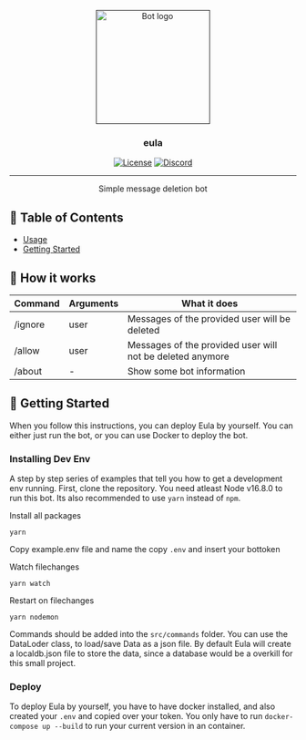 <p align="center">
  <a href="" rel="noopener">
 <img width=200px height=200px src="https://cdn.discordapp.com/avatars/880880243873832990/f05e95557baeb877e082360979f3319d.webp?size=512" alt="Bot logo"></a>
</p>

<h3 align="center">eula</h3>

<div align="center">

[![License](https://img.shields.io/badge/license-MIT-blue.svg)](/LICENSE)
[![Discord](https://img.shields.io/discord/774996035423567913?label=discord)](https://discord.gg/Zmtr88WBBx)


</div>

---

<p align="center"> Simple message deletion bot
    <br> 
</p>

## 📝 Table of Contents
- [Usage](#usage)
- [Getting Started](#getting_started)


## 💭 How it works <a name = "working"></a>

| Command  | Arguments | What it does |
| ------------- | ------------- | ------------- |
| /ignore  | user  | Messages of the provided user will be deleted  |
| /allow  | user  | Messages of the provided user will not be deleted anymore  |
| /about  | -  | Show some bot information  |


## 🏁 Getting Started <a name = "getting_started"></a>

When you follow this instructions, you can deploy Eula by yourself. You can either just run the bot, or you can use Docker to deploy the bot.

### Installing Dev Env

A step by step series of examples that tell you how to get a development env running.
First, clone the repository. You need atleast Node v16.8.0 to run this bot. Its also recommended to use `yarn` instead of `npm`.

Install all packages
```
yarn
```

Copy example.env file and name the copy `.env` and insert your bottoken

Watch filechanges
```
yarn watch
```
Restart on filechanges
```
yarn nodemon
```

Commands should be added into the `src/commands` folder. You can use the DataLoder class, to load/save Data as a json file. By default Eula will create a localdb.json file to store the data, since a database would be a overkill for this small project.

### Deploy
To deploy Eula by yourself, you have to have docker installed, and also created your `.env` and copied over your token. You only have to run `docker-compose up --build` to run your current version in an container.
